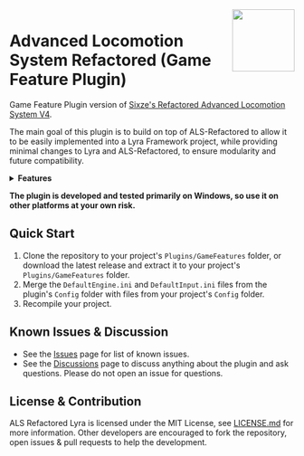 <img src="Resources/Icon128.png" align="right" width="110">

# Advanced Locomotion System Refactored (Game Feature Plugin)

Game Feature Plugin version of [Sixze's Refactored Advanced Locomotion System V4](https://github.com/Sixze/ALS-Refactored).

The main goal of this plugin is to build on top of ALS-Refactored to allow it to be easily implemented into a Lyra Framework project, while providing minimal changes to Lyra and ALS-Refactored, to ensure modularity and future compatibility.

<details>

<summary><b>Features</b></summary>

- Reworked game feature plugin structure. Added module `ALSLyra` which contains all of the added content.
- Reworked `ALSCharacter` and `ALSCharacterMovementComponent` to extend `LyraCharacter` and `LyraCharacterMovementComponent`, respectively.
- Retargeted all ALS animations to the Unreal 5 Mannequin.
- Implemented gameplay ability system for all ALS abilities.
- Added new ALS experience which implements new ALS features through Lyra's modular experience system.
- Converted UE5Manny ALS animations to use Lyra's context effects system.

</details>

**The plugin is developed and tested primarily on Windows, so use it on other platforms at your own risk.**

## Quick Start

1. Clone the repository to your project's `Plugins/GameFeatures` folder, or download the latest release and extract it to your project's `Plugins/GameFeatures` folder.
2. Merge the `DefaultEngine.ini` and `DefaultInput.ini` files from the plugin's `Config` folder with files from your project's `Config` folder.
3. Recompile your project.

## Known Issues & Discussion

- See the [Issues](https://github.com/corbin-poteet/ALS-Refactored-Lyra/issues) page for list of known issues.
- See the [Discussions](https://github.com/corbin-poteet/ALS-Refactored-Lyra/discussions) page to discuss anything about the plugin and ask questions. Please do not open an issue for questions.

## License & Contribution

ALS Refactored Lyra is licensed under the MIT License, see [LICENSE.md](LICENSE.md) for more information. Other developers are encouraged to fork the repository, open issues & pull requests to help the development.
